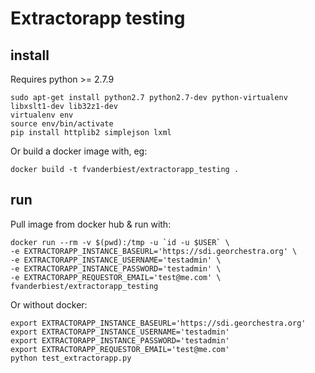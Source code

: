 # Extractorapp testing

## install

Requires python >= 2.7.9

```
sudo apt-get install python2.7 python2.7-dev python-virtualenv libxslt1-dev lib32z1-dev
virtualenv env
source env/bin/activate
pip install httplib2 simplejson lxml
```

Or build a docker image with, eg:
```
docker build -t fvanderbiest/extractorapp_testing .
```

## run

Pull image from docker hub & run with:
```
docker run --rm -v $(pwd):/tmp -u `id -u $USER` \
-e EXTRACTORAPP_INSTANCE_BASEURL='https://sdi.georchestra.org' \
-e EXTRACTORAPP_INSTANCE_USERNAME='testadmin' \
-e EXTRACTORAPP_INSTANCE_PASSWORD='testadmin' \
-e EXTRACTORAPP_REQUESTOR_EMAIL='test@me.com' \
fvanderbiest/extractorapp_testing
```

Or without docker:
```
export EXTRACTORAPP_INSTANCE_BASEURL='https://sdi.georchestra.org'
export EXTRACTORAPP_INSTANCE_USERNAME='testadmin'
export EXTRACTORAPP_INSTANCE_PASSWORD='testadmin'
export EXTRACTORAPP_REQUESTOR_EMAIL='test@me.com'
python test_extractorapp.py
```
